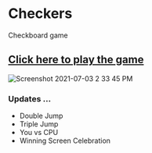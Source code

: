 # Checkers
 Checkboard game
## [Click here to play the game](https://jjoslin07.github.io/Checkers/)

![Screenshot 2021-07-03 2 33 45 PM](https://user-images.githubusercontent.com/73438491/124367449-2f869700-dc0c-11eb-98fc-32cf33032494.png)
### Updates ...
 - Double Jump
 - Triple Jump
 - You vs CPU
 - Winning Screen Celebration
